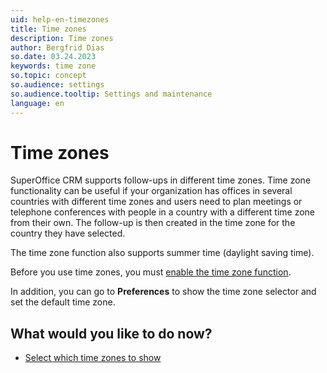 ```yaml
---
uid: help-en-timezones
title: Time zones
description: Time zones
author: Bergfrid Dias
so.date: 03.24.2023
keywords: time zone
so.topic: concept
so.audience: settings
so.audience.tooltip: Settings and maintenance
language: en
---
```


# Time zones

SuperOffice CRM supports follow-ups in different time zones. Time zone functionality can be useful if your organization has offices in several countries with different time zones and users need to plan meetings or telephone conferences with people in a country with a different time zone from their own. The follow-up is then created in the time zone for the country they have selected.

The time zone function also supports summer time (daylight saving time).

Before you use time zones, you must [enable the time zone function][1].

In addition, you can go to **Preferences** to show the time zone selector and set the default time zone.

## What would you like to do now?

* [Select which time zones to show][2]

<!-- Referenced links -->
[1]: enable.md
[2]: select.md

<!-- Referenced images -->
